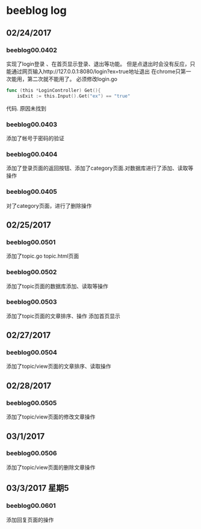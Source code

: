 
# beeblog  log
## 02/24/2017
### beeblog00.0402
实现了login登录 、在首页显示登录、退出等功能。
但是点退出时会没有反应，只能通过网页输入http://127.0.0.1:8080/login?ex=true地址退出
在chrome只第一次能用，第二次就不能用了。
必须修改login.go
``` go
func (this *LoginController) Get(){
	isExit := this.Input().Get("ex") == "true"
```
代码.
原因未找到
### beeblog00.0403
添加了帐号于密码的验证
### beeblog00.0404
添加了登录页面的返回按钮、添加了category页面.对数据库进行了添加、读取等操作
### beeblog00.0405
对了category页面，进行了删除操作
## 02/25/2017
### beeblog00.0501
添加了topic.go topic.html页面
### beeblog00.0502
添加了topic页面的数据库添加、读取等操作
### beeblog00.0503
添加了topic页面的文章排序、操作
添加首页显示
## 02/27/2017
### beeblog00.0504
添加了topic/view页面的文章排序、读取操作
## 02/28/2017
### beeblog00.0505
添加了topic/view页面的修改文章操作

## 03/1/2017
### beeblog00.0506
添加了topic/view页面的删除文章操作

## 03/3/2017 星期5
### beeblog00.0601
添加回复页面的操作 
